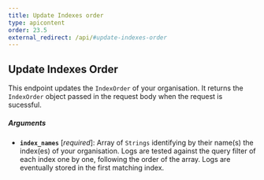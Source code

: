 ```yaml
---
title: Update Indexes order
type: apicontent
order: 23.5
external_redirect: /api/#update-indexes-order
---
```


## Update Indexes Order

This endpoint updates the `IndexOrder` of your organisation. It returns the `IndexOrder` object passed in the request body when the request is sucessful.

##### Arguments


* **`index_names`**  [*required*]: Array of `Strings` identifying by their name(s) the index(es) of your organisation. Logs are tested against the query filter of each index one by one, following the order of the array. Logs are eventually stored in the first matching index.
